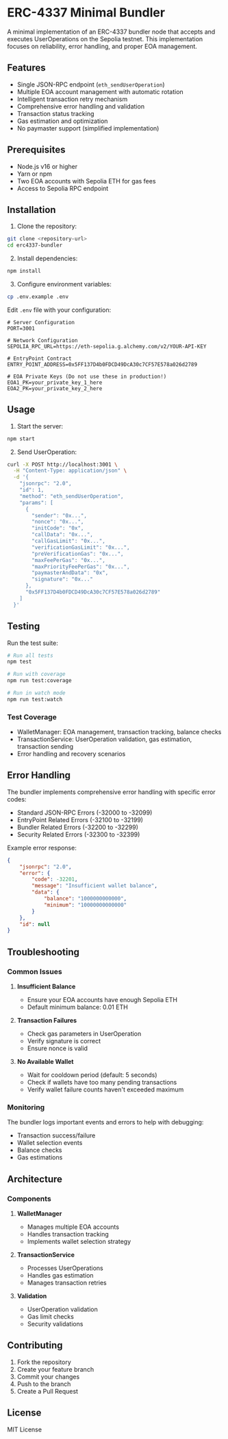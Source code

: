 # ERC-4337 Minimal Bundler

A minimal implementation of an ERC-4337 bundler node that accepts and executes UserOperations on the Sepolia testnet. This implementation focuses on reliability, error handling, and proper EOA management.

## Features

- Single JSON-RPC endpoint (`eth_sendUserOperation`)
- Multiple EOA account management with automatic rotation
- Intelligent transaction retry mechanism
- Comprehensive error handling and validation
- Transaction status tracking
- Gas estimation and optimization
- No paymaster support (simplified implementation)

## Prerequisites

- Node.js v16 or higher
- Yarn or npm
- Two EOA accounts with Sepolia ETH for gas fees
- Access to Sepolia RPC endpoint

## Installation

1. Clone the repository:
```bash
git clone <repository-url>
cd erc4337-bundler
```

2. Install dependencies:
```bash
npm install
```

3. Configure environment variables:
```bash
cp .env.example .env
```

Edit `.env` file with your configuration:
```env
# Server Configuration
PORT=3001

# Network Configuration
SEPOLIA_RPC_URL=https://eth-sepolia.g.alchemy.com/v2/YOUR-API-KEY

# EntryPoint Contract
ENTRY_POINT_ADDRESS=0x5FF137D4b0FDCD49DcA30c7CF57E578a026d2789

# EOA Private Keys (Do not use these in production!)
EOA1_PK=your_private_key_1_here
EOA2_PK=your_private_key_2_here
```

## Usage

1. Start the server:
```bash
npm start
```

2. Send UserOperation:
```bash
curl -X POST http://localhost:3001 \
  -H "Content-Type: application/json" \
  -d '{
    "jsonrpc": "2.0",
    "id": 1,
    "method": "eth_sendUserOperation",
    "params": [
      {
        "sender": "0x...",
        "nonce": "0x...",
        "initCode": "0x",
        "callData": "0x...",
        "callGasLimit": "0x...",
        "verificationGasLimit": "0x...",
        "preVerificationGas": "0x...",
        "maxFeePerGas": "0x...",
        "maxPriorityFeePerGas": "0x...",
        "paymasterAndData": "0x",
        "signature": "0x..."
      },
      "0x5FF137D4b0FDCD49DcA30c7CF57E578a026d2789"
    ]
  }'
```

## Testing

Run the test suite:
```bash
# Run all tests
npm test

# Run with coverage
npm run test:coverage

# Run in watch mode
npm run test:watch
```

### Test Coverage
- WalletManager: EOA management, transaction tracking, balance checks
- TransactionService: UserOperation validation, gas estimation, transaction sending
- Error handling and recovery scenarios

## Error Handling

The bundler implements comprehensive error handling with specific error codes:

- Standard JSON-RPC Errors (-32000 to -32099)
- EntryPoint Related Errors (-32100 to -32199)
- Bundler Related Errors (-32200 to -32299)
- Security Related Errors (-32300 to -32399)

Example error response:
```json
{
    "jsonrpc": "2.0",
    "error": {
        "code": -32201,
        "message": "Insufficient wallet balance",
        "data": {
            "balance": "1000000000000",
            "minimum": "10000000000000"
        }
    },
    "id": null
}
```

## Troubleshooting

### Common Issues

1. **Insufficient Balance**
   - Ensure your EOA accounts have enough Sepolia ETH
   - Default minimum balance: 0.01 ETH

2. **Transaction Failures**
   - Check gas parameters in UserOperation
   - Verify signature is correct
   - Ensure nonce is valid

3. **No Available Wallet**
   - Wait for cooldown period (default: 5 seconds)
   - Check if wallets have too many pending transactions
   - Verify wallet failure counts haven't exceeded maximum

### Monitoring

The bundler logs important events and errors to help with debugging:
- Transaction success/failure
- Wallet selection events
- Balance checks
- Gas estimations

## Architecture

### Components

1. **WalletManager**
   - Manages multiple EOA accounts
   - Handles transaction tracking
   - Implements wallet selection strategy

2. **TransactionService**
   - Processes UserOperations
   - Handles gas estimation
   - Manages transaction retries

3. **Validation**
   - UserOperation validation
   - Gas limit checks
   - Security validations

## Contributing

1. Fork the repository
2. Create your feature branch
3. Commit your changes
4. Push to the branch
5. Create a Pull Request

## License

MIT License 
